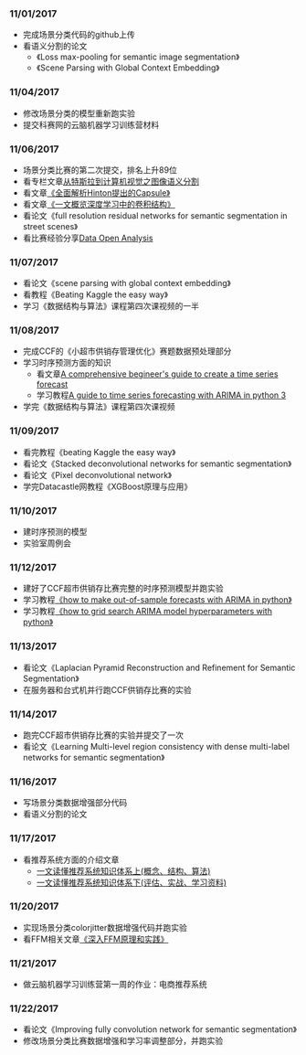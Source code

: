 ### 11/01/2017
- 完成场景分类代码的github上传
- 看语义分割的论文
  - 《Loss max-pooling for semantic image segmentation》
  - 《Scene Parsing with Global Context Embedding》


### 11/04/2017
- 修改场景分类的模型重新跑实验
- 提交科赛网的云脑机器学习训练营材料


### 11/06/2017
- 场景分类比赛的第二次提交，排名上升89位
- 看专栏文章[从特斯拉到计算机视觉之图像语义分割](https://mp.weixin.qq.com/s?__biz=MzA3MzI4MjgzMw==&mid=2650718688&idx=3&sn=45f0864bc58f08cf7fcb17c842e05d91&scene=0#rd)
- 看文章[《全面解析Hinton提出的Capsule》](https://www.jiqizhixin.com/articles/2017-11-05)
- 看文章[《一文概览深度学习中的卷积结构》](https://mp.weixin.qq.com/s?__biz=MzA3MzI4MjgzMw==&mid=2650731362&idx=4&sn=d163dd19d806f84928cacae8e92f5114&chksm=871b371cb06cbe0a738122035ff03c67eb4be20730722fd8a6f36e8b116b5501e1124bff02fe&scene=21#wechat_redirect)
- 看论文《full resolution residual networks for semantic segmentation in street scenes》
- 看比赛经验分享[Data Open Analysis](https://github.com/founderfan/Data-Open-Analysis/tree/master/Kesci_PPD)


### 11/07/2017
- 看论文《scene parsing with global context embedding》
- 看教程《Beating Kaggle the easy way》
- 学习《数据结构与算法》课程第四次课视频的一半


### 11/08/2017
- 完成CCF的《小超市供销存管理优化》赛题数据预处理部分
- 学习时序预测方面的知识
  - 看文章[A comprehensive begineer's guide to create a time series forecast](https://www.analyticsvidhya.com/blog/2016/02/time-series-forecasting-codes-python/)
  - 学习教程[A guide to time series forecasting with ARIMA in python 3](https://www.digitalocean.com/community/tutorials/a-guide-to-time-series-forecasting-with-arima-in-python-3)
- 学完《数据结构与算法》课程第四次课视频


### 11/09/2017
- 看完教程《beating Kaggle the easy way》
- 看论文《Stacked deconvolutional networks for semantic segmentation》
- 看论文《Pixel deconvolutional network》
- 学完Datacastle网教程《XGBoost原理与应用》


### 11/10/2017
- 建时序预测的模型
- 实验室周例会

### 11/12/2017
- 建好了CCF超市供销存比赛完整的时序预测模型并跑实验
- 学习教程[《how to make out-of-sample forecasts with ARIMA in python》](https://machinelearningmastery.com/make-sample-forecasts-arima-python/)
- 学习教程[《how to grid search ARIMA model hyperparameters with python》](https://machinelearningmastery.com/grid-search-arima-hyperparameters-with-python/)


### 11/13/2017
- 看论文《Laplacian Pyramid Reconstruction and Refinement for Semantic Segmentation》
- 在服务器和台式机并行跑CCF供销存比赛的实验


### 11/14/2017
- 跑完CCF超市供销存比赛的实验并提交了一次
- 看论文《Learning Multi-level region consistency with dense multi-label networks for semantic segmentation》

### 11/16/2017
- 写场景分类数据增强部分代码
- 看语义分割的论文


### 11/17/2017
- 看推荐系统方面的介绍文章
  - [一文读懂推荐系统知识体系上(概念、结构、算法)](https://mp.weixin.qq.com/s?src=11&timestamp=1510917355&ver=520&signature=lZt0a-WJernPKwKh*ua6JE0O4DEkrbyvzjNSWCMIFuj5GLpyioxHhhXtpDKiLK66F1TMk3ucSeJKyKcnxwCyoH7G2HLR1SqVpa8PO8WIJHeVrC2fcbuen1YNrOWKtWXh&new=1)
  - [一文读懂推荐系统知识体系下(评估、实战、学习资料)](https://mp.weixin.qq.com/s?src=11&timestamp=1510917355&ver=520&signature=lZt0a-WJernPKwKh*ua6JE0O4DEkrbyvzjNSWCMIFuj3kWUyXGY0RxCfey2bfMeqC-GCQCePLo2iOPPgBRrxURngbdewc2kl5TpCSHliqF5CjzSUP33H-PIYMZvR-XbO&new=1)


### 11/20/2017
- 实现场景分类colorjitter数据增强代码并跑实验
- 看FFM相关文章[《深入FFM原理和实践》](https://tech.meituan.com/deep-understanding-of-ffm-principles-and-practices.html)

### 11/21/2017
- 做云脑机器学习训练营第一周的作业：电商推荐系统


### 11/22/2017
- 看论文《Improving fully convolution network for semantic segmentation》
- 修改场景分类比赛数据增强和学习率调整部分，并跑实验
